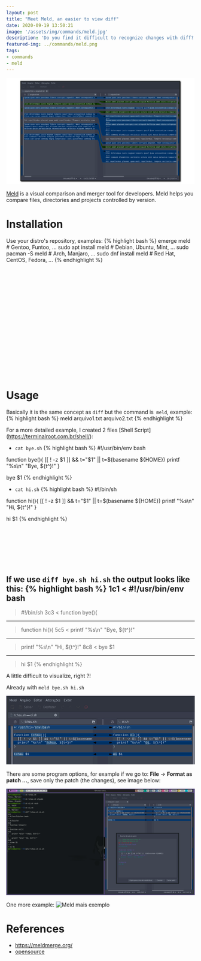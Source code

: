 ```yaml
---
layout: post
title: "Meet Meld, an easier to view diff"
date: 2020-09-19 13:50:21
image: '/assets/img/commands/meld.jpg'
description: 'Do you find it difficult to recognize changes with diff? This can help you! 😃'
featured-img: ../commands/meld.png
tags:
- commands
- meld
---
```


![Meet Meld, an easier to view diff](/assets/img/commands/meld.png)

[Meld](https://meldmerge.org/) is a visual comparison and merger tool for developers. Meld helps you compare files, directories and projects controlled by version.

# Installation
Use your distro's repository, examples:
{% highlight bash %}
emerge meld # Gentoo, Funtoo, ...
sudo apt install meld # Debian, Ubuntu, Mint, ...
sudo pacman -S meld # Arch, Manjaro, ...
sudo dnf install meld # Red Hat, CentOS, Fedora, ...
{% endhighlight %}

<!-- QUADRADO -->
<script async src="//pagead2.googlesyndication.com/pagead/js/adsbygoogle.js"></script>
<ins class="adsbygoogle"
style="display:inline-block;width:336px;height:280px"
data-ad-client="ca-pub-2838251107855362"
data-ad-slot="5351066970"></ins>
<script>
(adsbygoogle = window.adsbygoogle || []).push({});
</script>

# Usage
Basically it is the same concept as `diff` but the command is` meld`, example:
{% highlight bash %}
meld arquivo1.txt arquivo2.txt
{% endhighlight %}

For a more detailed example, I created 2 files [Shell Script] (https://terminalroot.com.br/shell/):
+ `cat bye.sh`
{% highlight bash %}
#!/usr/bin/env bash

function bye(){
  [[ ! -z $1 ]] && t="$1" || t=$(basename ${HOME})
  printf "%s\n" "Bye, ${t^}!"
}

bye $1
{% endhighlight %}

+ `cat hi.sh`
{% highlight bash %}
#!/bin/sh

function hi(){
  [[ ! -z $1 ]] && t="$1" || t=$(basename ${HOME})
  printf "%s\n" "Hi, ${t^}!"
}

hi $1
{% endhighlight %}

<!-- LISTA MIN -->
<script async src="//pagead2.googlesyndication.com/pagead/js/adsbygoogle.js"></script>
<ins class="adsbygoogle"
style="display:inline-block;width:730px;height:95px"
data-ad-client="ca-pub-2838251107855362"
data-ad-slot="5351066970"></ins>
<script>
(adsbygoogle = window.adsbygoogle || []).push({});
</script>

If we use `diff bye.sh hi.sh` the output looks like this:
{% highlight bash %}
1c1
< #!/usr/bin/env bash
---
> #!/bin/sh
3c3
< function bye(){
---
> function hi(){
5c5
<   printf "%s\n" "Bye, ${t^}!"
---
>   printf "%s\n" "Hi, ${t^}!"
8c8
< bye $1
---
> hi $1
{% endhighlight %}

A little difficult to visualize, right ?!

Already with `meld bye.sh hi.sh`

![Meld area](/assets/img/commands/meld-area.jpg)

There are some program options, for example if we go to: **File** → **Format as patch ...**, save only the patch (the changes), see image below:

![Meld](/assets/img/commands/meld-sh.png)

One more example:
![Meld mais exemplo](/assets/img/commands/assets/img/comandos/meld.jpg)

<!-- RETANGULO LARGO 2 -->
<script async src="//pagead2.googlesyndication.com/pagead/js/adsbygoogle.js"></script>
<ins class="adsbygoogle"
style="display:block; text-align:center;"
data-ad-layout="in-article"
data-ad-format="fluid"
data-ad-client="ca-pub-2838251107855362"
data-ad-slot="8549252987"></ins>
<script>
(adsbygoogle = window.adsbygoogle || []).push({});
</script>

# References
+ <https://meldmerge.org/>
+ [opensource](https://opensource.com/article/20/3/meld)


